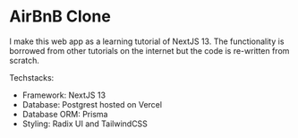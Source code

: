 # AirBnB Clone

I make this web app as a learning tutorial of NextJS 13. The functionality is borrowed from other tutorials on the internet but the code is re-written from scratch.

Techstacks:

- Framework: NextJS 13
- Database: Postgrest hosted on Vercel
- Database ORM: Prisma
- Styling: Radix UI and TailwindCSS
